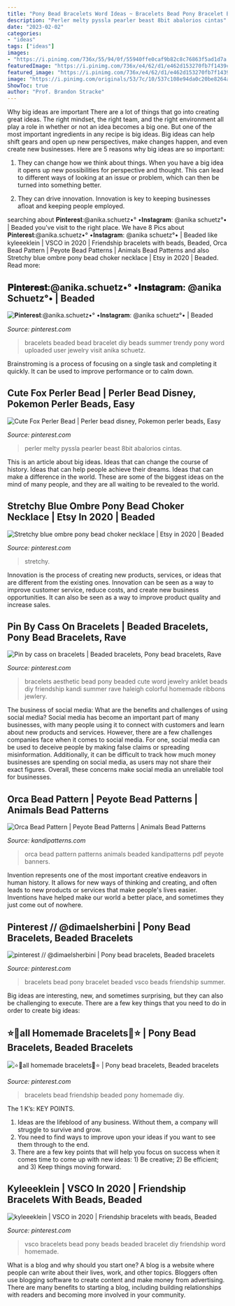```yaml
---
title: "Pony Bead Bracelets Word Ideas ~ Bracelets Bead Pony Bracelet Beaded Vsco Beads Friendship Summer"
description: "Perler melty pyssla pearler beast 8bit abalorios cintas"
date: "2023-02-02"
categories:
- "ideas"
tags: ["ideas"]
images:
- "https://i.pinimg.com/736x/55/94/0f/55940ffe0caf9b82c8c76863f5ad1d7a.jpg"
featuredImage: "https://i.pinimg.com/736x/e4/62/d1/e462d153270fb7f1439cb074dcac2c69.jpg"
featured_image: "https://i.pinimg.com/736x/e4/62/d1/e462d153270fb7f1439cb074dcac2c69.jpg"
image: "https://i.pinimg.com/originals/53/7c/10/537c108e94da0c20be8264ad597f1338.jpg"
ShowToc: true
author: "Prof. Brandon Stracke"
---
```



Why big ideas are important
There are a lot of things that go into creating great ideas. The right mindset, the right team, and the right environment all play a role in whether or not an idea becomes a big one. But one of the most important ingredients in any recipe is big ideas. Big ideas can help shift gears and open up new perspectives, make changes happen, and even create new businesses. Here are 5 reasons why big ideas are so important: 
1. They can change how we think about things. When you have a big idea it opens up new possibilities for perspective and thought. This can lead to different ways of looking at an issue or problem, which can then be turned into something better. 

2. They can drive innovation. Innovation is key to keeping businesses afloat and keeping people employed.

	

		
searching about 𝐏𝐢𝐧𝐭𝐞𝐫𝐞𝐬𝐭:@anika.schuetz•° •𝐈𝐧𝐬𝐭𝐚𝐠𝐫𝐚𝐦: @anika schuetz°• | Beaded you've visit to the right place. We have 8 Pics about 𝐏𝐢𝐧𝐭𝐞𝐫𝐞𝐬𝐭:@anika.schuetz•° •𝐈𝐧𝐬𝐭𝐚𝐠𝐫𝐚𝐦: @anika schuetz°• | Beaded like kyleeeklein | VSCO in 2020 | Friendship bracelets with beads, Beaded, Orca Bead Pattern | Peyote Bead Patterns | Animals Bead Patterns and also Stretchy blue ombre pony bead choker necklace | Etsy in 2020 | Beaded. Read more:
		
    
## 𝐏𝐢𝐧𝐭𝐞𝐫𝐞𝐬𝐭:@anika.schuetz•° •𝐈𝐧𝐬𝐭𝐚𝐠𝐫𝐚𝐦: @anika Schuetz°• | Beaded

<img loading=lazy src="https://i.pinimg.com/originals/98/d7/2b/98d72b572884a0ba3175b43aa854bb30.jpg" onerror="this.onerror=null;this.src='https://tse3.mm.bing.net/th?id=OIP.cCIadahSoouPzw8Y7-AwlAHaLI&amp;pid=15.1';" alt="𝐏𝐢𝐧𝐭𝐞𝐫𝐞𝐬𝐭:@anika.schuetz•° •𝐈𝐧𝐬𝐭𝐚𝐠𝐫𝐚𝐦: @anika schuetz°• | Beaded">

_Source: pinterest.com_

>bracelets beaded bead bracelet diy beads summer trendy pony word uploaded user jewelry visit anika schuetz. 

	

Brainstroming is a process of focusing on a single task and completing it quickly. It can be used to improve performance or to calm down.

    
## Cute Fox Perler Bead | Perler Bead Disney, Pokemon Perler Beads, Easy

<img loading=lazy src="https://i.pinimg.com/736x/22/7c/50/227c507a29248d55f2c0041a63ebff36.jpg" onerror="this.onerror=null;this.src='https://tse1.mm.bing.net/th?id=OIP.Yw3c7m8YkrSzJNJhrZTq0gHaII&amp;pid=15.1';" alt="Cute Fox Perler Bead | Perler bead disney, Pokemon perler beads, Easy">

_Source: pinterest.com_

>perler melty pyssla pearler beast 8bit abalorios cintas. 

	

This is an article about big ideas. Ideas that can change the course of history. Ideas that can help people achieve their dreams. Ideas that can make a difference in the world. These are some of the biggest ideas on the mind of many people, and they are all waiting to be revealed to the world.

    
## Stretchy Blue Ombre Pony Bead Choker Necklace | Etsy In 2020 | Beaded

<img loading=lazy src="https://i.pinimg.com/736x/e4/62/d1/e462d153270fb7f1439cb074dcac2c69.jpg" onerror="this.onerror=null;this.src='https://tse1.mm.bing.net/th?id=OIP.1Yykc1ey0WS7X8hLnmszCAHaJ4&amp;pid=15.1';" alt="Stretchy blue ombre pony bead choker necklace | Etsy in 2020 | Beaded">

_Source: pinterest.com_

>stretchy. 

	

Innovation is the process of creating new products, services, or ideas that are different from the existing ones. Innovation can be seen as a way to improve customer service, reduce costs, and create new business opportunities. It can also be seen as a way to improve product quality and increase sales.

    
## Pin By Cass On Bracelets | Beaded Bracelets, Pony Bead Bracelets, Rave

<img loading=lazy src="https://i.pinimg.com/originals/06/4d/5b/064d5bb0c3468031018556926824c560.jpg" onerror="this.onerror=null;this.src='https://tse1.mm.bing.net/th?id=OIP.JRkfLzkzuDwyVG4YHK8VXAHaHY&amp;pid=15.1';" alt="Pin by cass on bracelets | Beaded bracelets, Pony bead bracelets, Rave">

_Source: pinterest.com_

>bracelets aesthetic bead pony beaded cute word jewelry anklet beads diy friendship kandi summer rave haleigh colorful homemade ribbons jewlery. 

	

The business of social media: What are the benefits and challenges of using social media?
Social media has become an important part of many businesses, with many people using it to connect with customers and learn about new products and services. However, there are a few challenges companies face when it comes to social media. For one, social media can be used to deceive people by making false claims or spreading misinformation. Additionally, it can be difficult to track how much money businesses are spending on social media, as users may not share their exact figures. Overall, these concerns make social media an unreliable tool for businesses.

    
## Orca Bead Pattern | Peyote Bead Patterns | Animals Bead Patterns

<img loading=lazy src="http://kandipatterns.com/images/patterns/animals/18565_orca.png" onerror="this.onerror=null;this.src='https://tse2.mm.bing.net/th?id=OIP.7pauBB1EVhiqrvXYvsWDGwHaHI&amp;pid=15.1';" alt="Orca Bead Pattern | Peyote Bead Patterns | Animals Bead Patterns">

_Source: kandipatterns.com_

>orca bead pattern patterns animals beaded kandipatterns pdf peyote banners. 

	

Invention represents one of the most important creative endeavors in human history. It allows for new ways of thinking and creating, and often leads to new products or services that make people's lives easier. Inventions have helped make our world a better place, and sometimes they just come out of nowhere.

    
## Pinterest // @dimaelsherbini | Pony Bead Bracelets, Beaded Bracelets

<img loading=lazy src="https://i.pinimg.com/originals/53/7c/10/537c108e94da0c20be8264ad597f1338.jpg" onerror="this.onerror=null;this.src='https://tse2.mm.bing.net/th?id=OIP.zoRsV-6v9jHjIVwFUKIBBgHaLK&amp;pid=15.1';" alt="pinterest // @dimaelsherbini | Pony bead bracelets, Beaded bracelets">

_Source: pinterest.com_

>bracelets bead pony bracelet beaded vsco beads friendship summer. 

	

Big ideas are interesting, new, and sometimes surprising, but they can also be challenging to execute. There are a few key things that you need to do in order to create big ideas:

    
## ⭐️💛all Homemade Bracelets💛⭐️ | Pony Bead Bracelets, Beaded Bracelets

<img loading=lazy src="https://i.pinimg.com/736x/55/94/0f/55940ffe0caf9b82c8c76863f5ad1d7a.jpg" onerror="this.onerror=null;this.src='https://tse4.mm.bing.net/th?id=OIP.2m4zIdN0Zh0ZUM0MdXP9DwHaHa&amp;pid=15.1';" alt="⭐️💛all homemade bracelets💛⭐️ | Pony bead bracelets, Beaded bracelets">

_Source: pinterest.com_

>bracelets bead friendship beaded pony homemade diy. 

	

The 1 K’s: KEY POINTS.
1. Ideas are the lifeblood of any business. Without them, a company will struggle to survive and grow.
2. You need to find ways to improve upon your ideas if you want to see them through to the end.
3. There are a few key points that will help you focus on success when it comes time to come up with new ideas: 1) Be creative; 2) Be efficient; and 3) Keep things moving forward.

    
## Kyleeeklein | VSCO In 2020 | Friendship Bracelets With Beads, Beaded

<img loading=lazy src="https://i.pinimg.com/originals/98/b7/9f/98b79fb6438948a54ddd860c705f5c74.jpg" onerror="this.onerror=null;this.src='https://tse3.mm.bing.net/th?id=OIP.fXV8YY4kUGsYhCvbGWg1RgHaLH&amp;pid=15.1';" alt="kyleeeklein | VSCO in 2020 | Friendship bracelets with beads, Beaded">

_Source: pinterest.com_

>vsco bracelets bead pony beads beaded bracelet diy friendship word homemade. 

	

What is a blog and why should you start one?
A blog is a website where people can write about their lives, work, and other topics. Bloggers often use blogging software to create content and make money from advertising. There are many benefits to starting a blog, including building relationships with readers and becoming more involved in your community.


